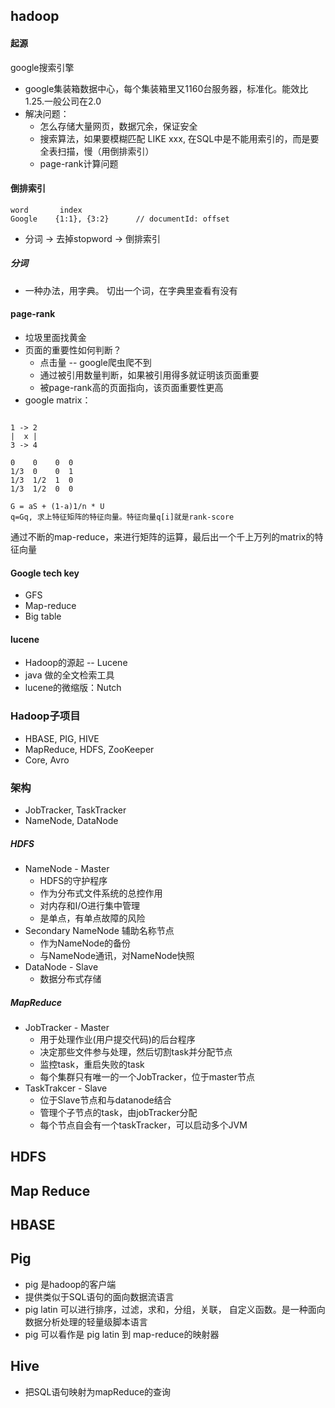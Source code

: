 ## hadoop
#### 起源
google搜索引擎
* google集装箱数据中心，每个集装箱里又1160台服务器，标准化。能效比1.25.一般公司在2.0
* 解决问题：
    * 怎么存储大量网页，数据冗余，保证安全
    * 搜索算法，如果要模糊匹配 LIKE xxx, 在SQL中是不能用索引的，而是要全表扫描，慢（用倒排索引）
    * page-rank计算问题

#### 倒排索引
```
word       index
Google    {1:1}, {3:2}      // documentId: offset
```
* 分词 -> 去掉stopword -> 倒排索引

##### 分词
* 一种办法，用字典。 切出一个词，在字典里查看有没有

#### page-rank
* 垃圾里面找黄金
* 页面的重要性如何判断？
    * 点击量 -- google爬虫爬不到
    * 通过被引用数量判断，如果被引用得多就证明该页面重要
    * 被page-rank高的页面指向，该页面重要性更高
* google matrix：

```

1 -> 2
|  x |
3 -> 4

0    0    0  0
1/3  0    0  1
1/3  1/2  1  0
1/3  1/2  0  0

G = aS + (1-a)1/n * U
q=Gq, 求上特征矩阵的特征向量。特征向量q[i]就是rank-score
```
通过不断的map-reduce，来进行矩阵的运算，最后出一个千上万列的matrix的特征向量

#### Google tech key
* GFS
* Map-reduce
* Big table

#### lucene
* Hadoop的源起 -- Lucene
* java 做的全文检索工具
* lucene的微缩版：Nutch

### Hadoop子项目
* HBASE, PIG, HIVE
* MapReduce, HDFS, ZooKeeper
* Core, Avro

### 架构
* JobTracker, TaskTracker
* NameNode, DataNode

##### HDFS
* NameNode - Master
   * HDFS的守护程序
   * 作为分布式文件系统的总控作用
   * 对内存和I/O进行集中管理
   * 是单点，有单点故障的风险
* Secondary NameNode 辅助名称节点
   * 作为NameNode的备份
   * 与NameNode通讯，对NameNode快照
* DataNode - Slave
   * 数据分布式存储

##### MapReduce
* JobTracker - Master
   * 用于处理作业(用户提交代码)的后台程序
   * 决定那些文件参与处理，然后切割task并分配节点
   * 监控task，重启失败的task
   * 每个集群只有唯一的一个JobTracker，位于master节点
* TaskTrakcer - Slave
   * 位于Slave节点和与datanode结合
   * 管理个子节点的task，由jobTracker分配
   * 每个节点自会有一个taskTracker，可以启动多个JVM

## HDFS

## Map Reduce

## HBASE

## Pig
* pig 是hadoop的客户端
* 提供类似于SQL语句的面向数据流语言
* pig latin 可以进行排序，过滤，求和，分组，关联， 自定义函数。是一种面向数据分析处理的轻量级脚本语言
* pig 可以看作是 pig latin 到 map-reduce的映射器

## Hive
* 把SQL语句映射为mapReduce的查询
